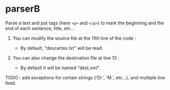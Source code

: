 # parserB

Parse a text and put tags (here `<p>` and `</p>`) to mark the beginning and the end of each sentence, title, etc...


1. You can modify the source file at the 11th line of the code :
	* By default, "descartes.txt" will be read. 

2. You can also change the destination file at line 13 :
	* By default it will be named "dest.xml".



TODO : add exceptions for certain strings ('Dr.', 'M.', etc...), and multiple line feed.
